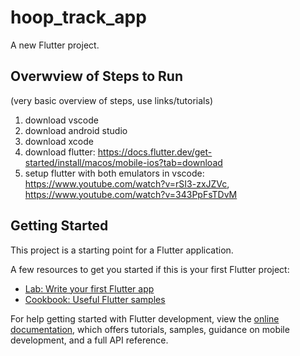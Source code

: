 # hoop_track_app

A new Flutter project.

## Overwview of Steps to Run

(very basic overview of steps, use links/tutorials) 

1. download vscode
2. download android studio
3. download xcode
4. download flutter: https://docs.flutter.dev/get-started/install/macos/mobile-ios?tab=download
5. setup flutter with both emulators in vscode: https://www.youtube.com/watch?v=rSI3-zxJZVc, https://www.youtube.com/watch?v=343PpFsTDvM

## Getting Started

This project is a starting point for a Flutter application.

A few resources to get you started if this is your first Flutter project:

- [Lab: Write your first Flutter app](https://docs.flutter.dev/get-started/codelab)
- [Cookbook: Useful Flutter samples](https://docs.flutter.dev/cookbook)

For help getting started with Flutter development, view the
[online documentation](https://docs.flutter.dev/), which offers tutorials,
samples, guidance on mobile development, and a full API reference.
